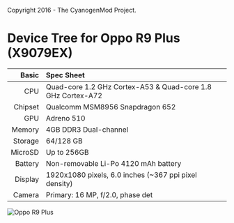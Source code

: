 Copyright 2016 - The CyanogenMod Project.

Device Tree for Oppo R9 Plus (X9079EX)
===========================================

Basic   | Spec Sheet
-------:|:-------------------------
CPU     | Quad-core 1.2 GHz Cortex-A53 & Quad-core 1.8 GHz Cortex-A72
Chipset | Qualcomm MSM8956 Snapdragon 652
GPU     | Adreno 510
Memory  | 4GB DDR3 Dual-channel
Storage | 64/128 GB
MicroSD | Up to 256GB
Battery | Non-removable Li-Po 4120 mAh battery
Display | 1920x1080 pixels, 6.0 inches (~367 ppi pixel density)
Camera  | Primary: 16 MP, f/2.0, phase det

![Oppo R9 Plus](http://cdn2.gsmarena.com/vv/pics/oppo/oppo-r9-1.jpg "Oppo R9 Plus")
